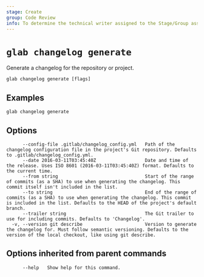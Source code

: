 ```yaml
---
stage: Create
group: Code Review
info: To determine the technical writer assigned to the Stage/Group associated with this page, see https://about.gitlab.com/handbook/product/ux/technical-writing/#assignments
---
```


<!--
This documentation is auto generated by a script.
Please do not edit this file directly. Run `make gen-docs` instead.
-->

# `glab changelog generate`

Generate a changelog for the repository or project.

```plaintext
glab changelog generate [flags]
```

## Examples

```plaintext
glab changelog generate

```

## Options

```plaintext
      --config-file .gitlab/changelog_config.yml   Path of the changelog configuration file in the project's Git repository. Defaults to .gitlab/changelog_config.yml.
      --date 2016-03-11T03:45:40Z                  Date and time of the release. Uses ISO 8601 (2016-03-11T03:45:40Z) format. Defaults to the current time.
      --from string                                Start of the range of commits (as a SHA) to use when generating the changelog. This commit itself isn't included in the list.
      --to string                                  End of the range of commits (as a SHA) to use when generating the changelog. This commit is included in the list. Defaults to the HEAD of the project's default branch.
      --trailer string                             The Git trailer to use for including commits. Defaults to 'Changelog'.
  -v, --version git describe                       Version to generate the changelog for. Must follow semantic versioning. Defaults to the version of the local checkout, like using git describe.
```

## Options inherited from parent commands

```plaintext
      --help   Show help for this command.
```
